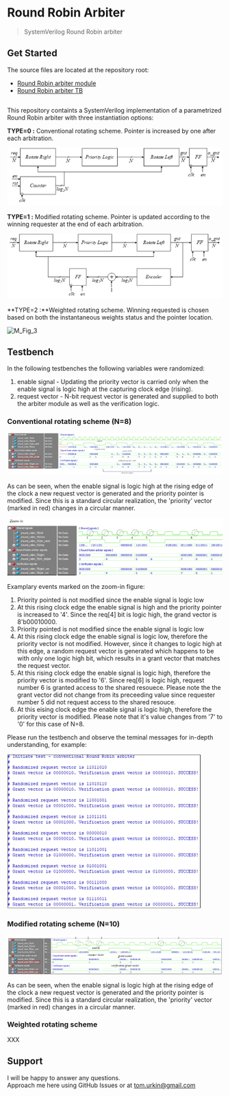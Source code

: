 # Round Robin Arbiter

> SystemVerilog Round Robin arbiter  

## Get Started

The source files  are located at the repository root:

- [Round Robin arbiter module](./round_robin.sv)
- [Round Robin arbiter TB](./round_robin_TB.sv)

##
This repository containts a SystemVerilog implementation of a parametrized Round Robin arbiter with three instantiation options:

**TYPE=0 :** Conventional rotating scheme. Pointer is increased by one after each arbitration.

![simplified_block](./docs/simplified_block.jpg)

**TYPE=1 :** Modified rotating scheme. Pointer is updated according to the winning requester at the end of each arbitration.

![modified_block](./docs/modified_block.jpg) 

**TYPE=2 :**Weighted rotating scheme. Winning requested is chosen based on both the instantaneous weights status and the pointer location.

![M_Fig_3](./docs/M_Fig_3.jpg) 

## Testbench
In the following testbenches the following variables were randomized:

1. enable signal - Updating the priority vector is carried only when the enable signal is logic high at the capturing clock edge (rising).
2. request vector - N-bit request vector is generated and supplied to both the arbiter module as well as the verification logic.

### Conventional rotating scheme (N=8)

![simplified_sim](./docs/simplified_sim.jpg) 
	
As can be seen,	when the enable signal is logic high at the rising edge of the clock a new request vector is generated and the priority pointer is modified. Since this is a standard circular realization, the 'priority' vector (marked in red) changes in a circular manner. 

![simplified_sim_zoom](./docs/simplified_sim_zoom.jpg) 

Examplary events marked on the zoom-in figure:
1) Priority pointed is not modified since the enable signal is logic low
2) At this rising clock edge the enable signal is high and the priority pointer is increased to '4'. Since the req[4] bit is logic high, the grand vector is 8'b00010000.
3) Priority pointed is not modified since the enable signal is logic low
4) At this rising clock edge the enable signal is logic low, therefore the priority vector is not modified. However, since it changes to logic high at this edge, a random request vector is generated which happens to be with only one logic high bit, which results in a grant vector that matches the request vector.  
5) At this rising clock edge the enable signal is logic high, therefore the priority vector is modified to '6'. Since req[6] is logic high, request number 6 is granted access to the shared resouece. Please note the the grant vector did not change from its preceeding value since requester number 5 did not request access to the shared resouce.
6) At this eising clock edge the enable signal is logic high, therefore the priority vector is modified. Please note that it's value changes from '7' to '0' for this case of N=8.

Please run the testbench and observe the teminal messages for in-depth understanding, for example:

![simplified_teminal](./docs/simplified_teminal.jpg) 


### Modified rotating scheme  (N=10)

![modified_sim](./docs/modified_sim.jpg) 
	
As can be seen,	when the enable signal is logic high at the rising edge of the clock a new request vector is generated and the priority pointer is modified. Since this is a standard circular realization, the 'priority' vector (marked in red) changes in a circular manner. 

### Weighted rotating scheme
XXX

## Support

I will be happy to answer any questions.  
Approach me here using GitHub Issues or at tom.urkin@gmail.com